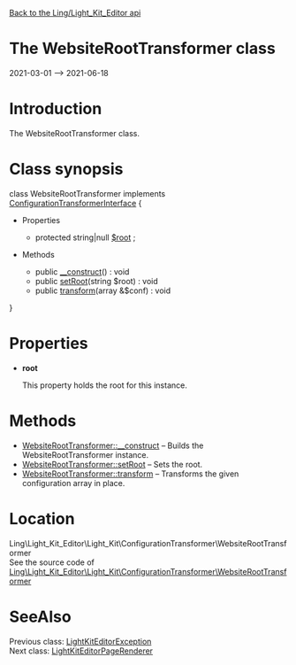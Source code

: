 [Back to the Ling/Light_Kit_Editor api](https://github.com/lingtalfi/Light_Kit_Editor/blob/master/doc/api/Ling/Light_Kit_Editor.md)



The WebsiteRootTransformer class
================
2021-03-01 --> 2021-06-18






Introduction
============

The WebsiteRootTransformer class.



Class synopsis
==============


class <span class="pl-k">WebsiteRootTransformer</span> implements [ConfigurationTransformerInterface](https://github.com/lingtalfi/Light_Kit/blob/master/doc/api/Ling/Light_Kit/ConfigurationTransformer/ConfigurationTransformerInterface.md) {

- Properties
    - protected string|null [$root](#property-root) ;

- Methods
    - public [__construct](https://github.com/lingtalfi/Light_Kit_Editor/blob/master/doc/api/Ling/Light_Kit_Editor/Light_Kit/ConfigurationTransformer/WebsiteRootTransformer/__construct.md)() : void
    - public [setRoot](https://github.com/lingtalfi/Light_Kit_Editor/blob/master/doc/api/Ling/Light_Kit_Editor/Light_Kit/ConfigurationTransformer/WebsiteRootTransformer/setRoot.md)(string $root) : void
    - public [transform](https://github.com/lingtalfi/Light_Kit_Editor/blob/master/doc/api/Ling/Light_Kit_Editor/Light_Kit/ConfigurationTransformer/WebsiteRootTransformer/transform.md)(array &$conf) : void

}




Properties
=============

- <span id="property-root"><b>root</b></span>

    This property holds the root for this instance.
    
    



Methods
==============

- [WebsiteRootTransformer::__construct](https://github.com/lingtalfi/Light_Kit_Editor/blob/master/doc/api/Ling/Light_Kit_Editor/Light_Kit/ConfigurationTransformer/WebsiteRootTransformer/__construct.md) &ndash; Builds the WebsiteRootTransformer instance.
- [WebsiteRootTransformer::setRoot](https://github.com/lingtalfi/Light_Kit_Editor/blob/master/doc/api/Ling/Light_Kit_Editor/Light_Kit/ConfigurationTransformer/WebsiteRootTransformer/setRoot.md) &ndash; Sets the root.
- [WebsiteRootTransformer::transform](https://github.com/lingtalfi/Light_Kit_Editor/blob/master/doc/api/Ling/Light_Kit_Editor/Light_Kit/ConfigurationTransformer/WebsiteRootTransformer/transform.md) &ndash; Transforms the given configuration array in place.





Location
=============
Ling\Light_Kit_Editor\Light_Kit\ConfigurationTransformer\WebsiteRootTransformer<br>
See the source code of [Ling\Light_Kit_Editor\Light_Kit\ConfigurationTransformer\WebsiteRootTransformer](https://github.com/lingtalfi/Light_Kit_Editor/blob/master/Light_Kit/ConfigurationTransformer/WebsiteRootTransformer.php)



SeeAlso
==============
Previous class: [LightKitEditorException](https://github.com/lingtalfi/Light_Kit_Editor/blob/master/doc/api/Ling/Light_Kit_Editor/Exception/LightKitEditorException.md)<br>Next class: [LightKitEditorPageRenderer](https://github.com/lingtalfi/Light_Kit_Editor/blob/master/doc/api/Ling/Light_Kit_Editor/Light_Kit/Page_Renderer/LightKitEditorPageRenderer.md)<br>

